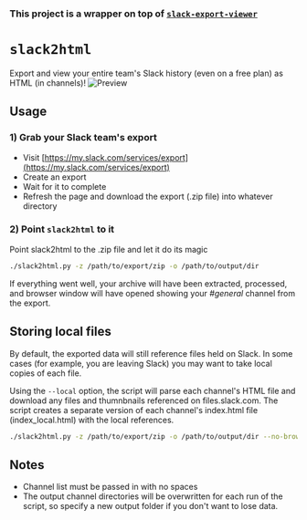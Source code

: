 ### This project is a wrapper on top of [`slack-export-viewer`](https://github.com/hfaran/slack-export-viewer)

# `slack2html`

Export and view your entire team's Slack history (even on a free plan)
as HTML (in channels)!
![Preview](screenshot.png)

## Usage

### 1) Grab your Slack team's export

* Visit [https://my.slack.com/services/export](https://my.slack.com/services/export)
* Create an export
* Wait for it to complete
* Refresh the page and download the export (.zip file) into whatever directory

### 2) Point `slack2html` to it

Point slack2html to the .zip file and let it do its magic

```bash
./slack2html.py -z /path/to/export/zip -o /path/to/output/dir
```

If everything went well, your archive will have been extracted, processed, and browser window will have opened showing your *#general* channel from the export.

## Storing local files

By default, the exported data will still reference files held on Slack.  In some cases (for example, you are leaving Slack)
you may want to take local copies of each file.

Using the ```--local``` option, the script will parse each channel's HTML file and download any files and thumnbnails referenced on files.slack.com.  The script creates a separate version of each channel's index.html file (index_local.html) with the local references.

```bash
./slack2html.py -z /path/to/export/zip -o /path/to/output/dir --no-browser --local --channels channel1,channel2
```

## Notes
- Channel list must be passed in with no spaces
- The output channel directories will be overwritten for each run of the script, so specify a new output folder if you don't want to lose data.
